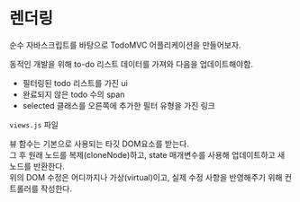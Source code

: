 # 렌더링 

순수 자바스크립트를 바탕으로 TodoMVC 어플리케이션을 만들어보자.  

동적인 개발을 위해 to-do 리스트 데이터를 가져와 다음을 업데이트해야함. 

- 필터링된 todo 리스트를 가진 ui
- 완료되지 않은 todo 수의 span 
- selected 클래스를 오른쪽에 추가한 필터 유형을 가진 링크 

`views.js` 파일 

뷰 함수는 기본으로 사용되는 타깃 DOM요소를 받는다.  
그 후 원래 노드를 복제(cloneNode)하고, state 매개변수를 사용해 업데이트하고 새 노드를 반환한다.   
위의 DOM 수정은 어디까지나 가상(virtual)이고, 실제 수정 사항을 반영해주기 위해 컨트롤러를 작성한다.  